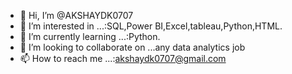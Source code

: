 - 👋 Hi, I’m @AKSHAYDK0707
- 👀 I’m interested in ...:SQL,Power BI,Excel,tableau,Python,HTML.
- 🌱 I’m currently learning ...:Python.
- 💞️ I’m looking to collaborate on ...any data analytics job
- 📫 How to reach me ...:akshaydk0707@gmail.com

<!---
AKSHAYDK0707/AKSHAYDK0707 is a ✨ special ✨ repository because its `README.md` (this file) appears on your GitHub profile.
You can click the Preview link to take a look at your changes.
--->

